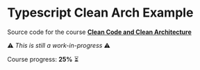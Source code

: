 # Typescript Clean Arch Example

Source code for the course **[Clean Code and Clean Architecture](https://app.branas.io/public/products/9aeb274d-3c71-4dbe-aea1-22adcb9cd349)**

⚠️ *This is still a work-in-progress* ⚠️

Course progress: **25%** ⏳
